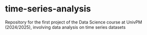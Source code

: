 # time-series-analysis
Repository for the first project of the Data Science course at UnivPM (2024/2025), involving data analysis on time series datasets
